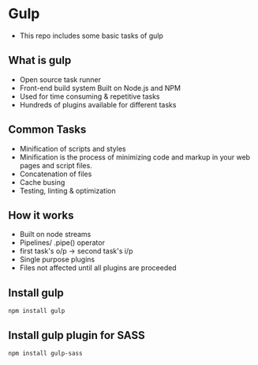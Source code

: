 # Gulp
- This repo includes some basic tasks of gulp
## What is gulp
- Open source task runner
- Front-end build system Built on Node.js and NPM
- Used for time consuming & repetitive tasks
- Hundreds of plugins available for different tasks

## Common Tasks
- Minification of scripts and styles
- Minification is the process of minimizing code and markup in your web pages and script files.
- Concatenation of files
- Cache busing
- Testing, linting & optimization

## How it works
- Built on node streams
- Pipelines/ .pipe() operator
- first task's o/p -> second task's i/p
- Single purpose plugins
- Files not affected until all plugins are proceeded

## Install gulp 
~~~
npm install gulp 
~~~
## Install gulp plugin for SASS
~~~
npm install gulp-sass 
~~~
